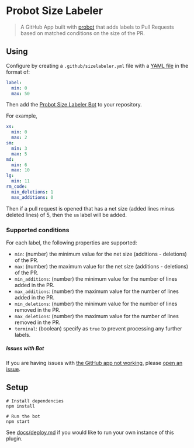 # Probot Size Labeler

> A GitHub App built with [probot](https://github.com/probot/probot) that adds labels to Pull Requests based on matched conditions on the size of the PR.

## Using

Configure by creating a `.github/sizelabeler.yml` file with a [YAML file](https://en.wikipedia.org/wiki/YAML) in the format of:

```yaml
label:
  min: 0
  max: 50
```
Then add the [Probot Size Labeler Bot](https://github.com/apps/probot-sizelabeler) to your repository.

For example,

```yaml
xs:
  min: 0
  max: 2
sm:
  min: 3
  max: 5
md:
  min: 6
  max: 10
lg:
  min: 11
rm_code:
  min_deletions: 1
  max_additions: 0
```

Then if a pull request is opened that has a net size (added lines minus deleted lines) of 5, then the `sm` label will be added.

### Supported conditions

For each label, the following properties are supported:

* `min`: (number) the minimum value for the net size (additions - deletions) of the PR.
* `max`: (number) the maximum value for the net size (additions - deletions) of the PR.
* `min_additions`: (number) the minimum value for the number of lines added in the PR.
* `max_additions`: (number) the maximum value for the number of lines added in the PR.
* `min_deletions`: (number) the minimum value for the number of lines removed in the PR.
* `max_deletions`: (number) the maximum value for the number of lines removed in the PR.
* `terminal`: (boolean) specify as `true` to prevent processing any further labels.

##### Issues with Bot

If you are having issues with [the GitHub app not working](https://github.com/apps/probot-sizelabeler), please [open an issue](https://github.com/greglockwood/sizelabeler/issues).


## Setup

```
# Install dependencies
npm install

# Run the bot
npm start
```

See [docs/deploy.md](docs/deploy.md) if you would like to run your own instance of this plugin.
